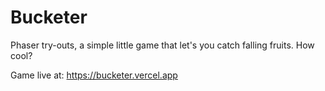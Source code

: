 # Bucketer

Phaser try-outs, a simple little game that let's you catch falling fruits. 
How cool?

Game live at: https://bucketer.vercel.app
